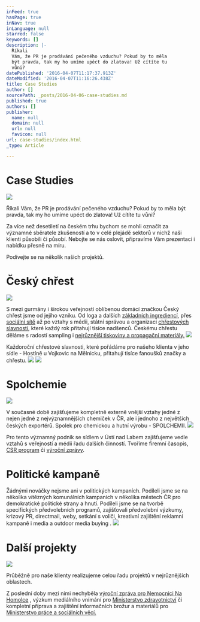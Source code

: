 ```yaml
---
inFeed: true
hasPage: true
inNav: true
inLanguage: null
starred: false
keywords: []
description: |-
  Říkali
  Vám, že PR je prodávání pečeného vzduchu? Pokud by to měla
  být pravda, tak my ho umíme upéct do zlatova! Už cítíte tu
  vůni?
datePublished: '2016-04-07T11:17:37.913Z'
dateModified: '2016-04-07T11:16:26.438Z'
title: Case Studies
author: []
sourcePath: _posts/2016-04-06-case-studies.md
published: true
authors: []
publisher:
  name: null
  domain: null
  url: null
  favicon: null
url: case-studies/index.html
_type: Article

---
```

# Case Studies
![](https://the-grid-user-content.s3-us-west-2.amazonaws.com/d26ea0d9-5c2d-4e06-8515-7ee83e52b091.jpg)

Říkali
Vám, že PR je prodávání pečeného vzduchu? Pokud by to měla
být pravda, tak my ho umíme upéct do zlatova! Už cítíte tu
vůni?

Za více než desetiletí na českém trhu bychom se mohli označit za významné sběratele zkušeností a to v celé plejádě sektorů v nichž naši klienti působili či působí. Nebojte se nás oslovit, připravíme Vám prezentaci i nabídku přesně na míru.

Podívejte se na několik našich projektů.

# Český chřest
![](https://s3-us-west-2.amazonaws.com/the-grid-img/p/09251273e6cc31efa75c36bba5581b6121426206.jpg)

S mezi gurmány i širokou veřejností oblíbenou domácí značkou Český chřest jsme od jejího vzniku. Od loga a dalších [základních ingrediencí][0], přes [sociální sítě][1] až po vztahy s médii, státní správou a organizaci [chřestových slavností][2], které každý rok přitahují tisíce nadšenců. Českému chřestu děláme s radostí sampling i [nejrůznější tiskoviny a propagační materiály.][3]
![](https://the-grid-user-content.s3-us-west-2.amazonaws.com/86a6815c-e579-45fb-bcc2-bcf327bf4803.jpg)

Každoroční chřestové slavnosti, které pořádáme pro našeho klienta v jeho sídle - Hostíně u Vojkovic na Mělnicku, přitahují tisíce fanoušků značky a chřestu. ![](https://the-grid-user-content.s3-us-west-2.amazonaws.com/c6f4043a-9b75-4376-aa99-a9592a5814c1.jpg)
![](https://the-grid-user-content.s3-us-west-2.amazonaws.com/3fd4f545-e55b-4010-96f6-f7691fd8cd05.jpg)

# Spolchemie
![](https://the-grid-user-content.s3-us-west-2.amazonaws.com/c7c1aeaa-831d-4d91-9313-e93cd891e2a2.jpg)

V současné době zajišťujeme kompletně externě vnější vztahy jedné z nejen jedné z nejvýznamnějších chemiček v ČR, ale i jednoho z největších českých exportérů. Spolek pro chemickou a hutní výrobu - SPOLCHEMII. ![](https://the-grid-user-content.s3-us-west-2.amazonaws.com/b4d1bc3b-6492-4d63-ad3b-278d65551def.jpg)

Pro tento významný podnik se sídlem v Ústí nad Labem zajišťujeme vedle vztahů s veřejností a médii řadu dalších činností. Tvoříme firemní časopis, [CSR program][4] či [výroční zprávy][5].

# Politické kampaně

Žádnými nováčky nejsme ani v politických kampaních. Podíleli jsme se na několika vítězných komunálních kampaních v několika městech ČR pro demokratické politické strany a hnutí. Podíleli jsme se na tvorbě specifických předvolebních programů, zajišťovali předvolební výzkumy, krizový PR, directmail, weby,  setkání s voliči, kreativní zajištění reklamní kampaně i media a outdoor media buying .
![](https://the-grid-user-content.s3-us-west-2.amazonaws.com/43295056-958f-4b01-ad42-0c072e31448d.jpg)

# Další projekty
![](https://the-grid-user-content.s3-us-west-2.amazonaws.com/cc65d185-834c-4fd5-a619-1ad947fb24ea.jpg)

Průběžně pro naše klienty realizujeme celou řadu projektů v nejrůznějších oblastech. 

Z poslední doby mezi nimi nechyběla [výroční zpráva pro Nemocnici Na Homolce][6] , výzkum mediálního vnímání pro [Ministerstvo zdravotnictví][7] či kompletní příprava a zajištění informačních brožur a materiálů pro [Ministerstvo práce a sociálních věcí.][8]

[0]: http://www.ceskychrest.cz/
[1]: https://www.facebook.com/ceskychrest
[2]: http://www.ceskychrest.cz/fotogalerie/chrestove-slavnosti-2014/
[3]: http://www.ceskychrest.cz/wp-content/uploads/2015/03/Chrest_2015_nahled_k.pdf
[4]: http://www.spolchemie.cz/cs/uvod/spolecenska-odpovednost
[5]: http://www.spolchemie.cz/media/c293ebf0-45eb-4985-8a40-b85315db3bdc/1yLn4g/ForInvestors/InformationsForInvestors/Pololetn%C3%AD%20zpr%C3%A1va%202015.pdf
[6]: https://www.homolka.cz/public/data/data/NNH_VZ_2014_CZ.pdf
[7]: www.mzcr.cz
[8]: www.mpsv.cz